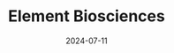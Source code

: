 ---  
layout: startup_page  
title: "Element Biosciences"  
id: "elementbiosciences.com"  
permalink: "/elementbioscienceselementbiosciences.com07112024/"  
website: "https://www.elementbiosciences.com"  
funding_round: "Series D"  
funding_amount: "$277M"  
investors: "Wellington Management, Samsung Electronics, Fidelity, Foresite Capital, funds and accounts advised by T. Rowe Price Associates, Inc, Venrock"  
about: "Element Biosciences develops disruptive DNA sequencing and multi-omics technology for research markets. Their innovative platform, AVITI, offers high-quality, affordable data and an improved user experience, aiming to democratize access to advanced biological tools. The company's goal is to accelerate scientific discoveries and advance precision medicine."  
markets: "Biotechnology, Genomics, Life Science, Precision Medicine, Genetics, Health Diagnostics"  
hq: "San Diego, California, United States"  
founded_year: "2017"  
linkedin: "https://www.linkedin.com/company/elembio"  
twitter: "https://twitter.com/ElemBio"  
instagram: ""  
facebook: "https://www.facebook.com/elementbiosciences/"  
crunchbase: "https://www.crunchbase.com/organization/element-bioscience"  
pitchbook: ""  

date_display: "11-Jul-2024"  
date: "2024-07-11"

# SEO Optimization  
meta_title: "Element Biosciences - Series D Funding ($277M)"  
meta_description: "Element Biosciences, Element Biosciences develops disruptive DNA sequencing and multi-omics technology for research markets. Their innovative platform, AVITI, offers high-..."  
meta_keywords: "Element Biosciences, Biotechnology, Genomics, Life Science, Precision Medicine, Genetics, Health Diagnostics, Series D funding"  
canonical_url: "https://startup.projectstartups.com/elementbioscienceselementbiosciences.com07112024/"  
---